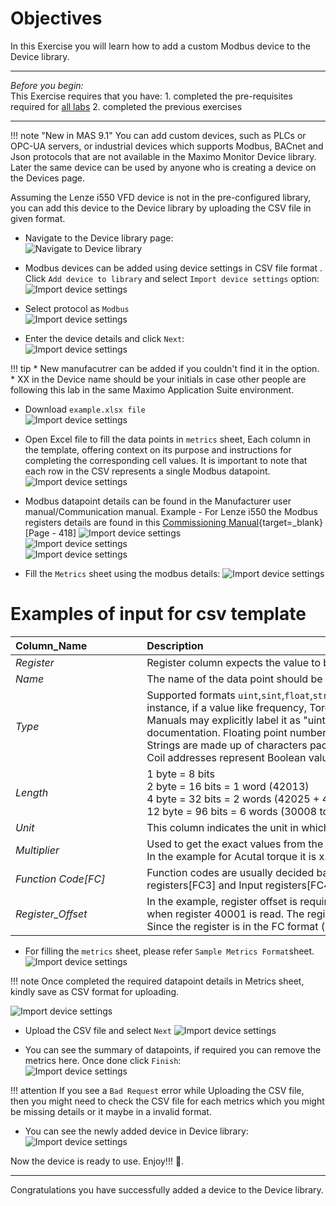 # Objectives
In this Exercise you will learn how to add a custom Modbus device to the Device library.

---
*Before you begin:*  
This Exercise requires that you have:
    1. completed the pre-requisites required for [all labs](prereqs.md)
    2. completed the previous exercises

---

!!! note "New in MAS 9.1"
    You can add custom devices, such as PLCs or OPC-UA servers, or industrial devices which supports Modbus, BACnet and Json protocols that are not available in the Maximo Monitor Device library. Later the same device can be used by anyone who is creating a device on the Devices page. </br>

Assuming the Lenze i550 VFD device is not in the pre-configured library, you can add this device to the Device library by uploading the CSV file in given format.</br>

- Navigate to the Device library page:</br>
![Navigate to Device library](img/device_library_01.png)</br>

- Modbus devices can be added using device settings in CSV file format .</br>
Click `Add device to library` and select `Import device settings` option:</br>
![Import device settings](img/device_library_02.png)</br>

- Select protocol as `Modbus` </br>
![Import device settings](img/device_library_03.png)</br>

- Enter the device details and click `Next`:</br>
![Import device settings](img/device_library_04.png)</br>

!!! tip
    * New manufacutrer can be added if you couldn't find it in the option.
    * XX in the Device name should be your initials in case other people are following this lab in the same Maximo Application Suite environment.

- Download `example.xlsx file`</br>
![Import device settings](img/device_library_05.png)</br>

- Open Excel file to fill the data points in `metrics` sheet, Each column in the template, offering context on its purpose and instructions for completing the corresponding cell values. It is important to note that each row in the CSV represents a single Modbus datapoint.
![Import device settings](img/device_library_06.png)</br>

- Modbus datapoint details can be found in the Manufacturer user manual/Communication manual. Example - For Lenze i550 the Modbus registers details are found in this [Commissioning Manual](https://www.lenze.com/product-information/PCS04-0000-0107-0/?contextType=PcsIdList&activeService=docFinder&documentId=OBJ_DOKU-0000000019-EN-015){target=_blank} [Page - 418]
![Import device settings](img/device_library_07.png)</br>
![Import device settings](img/device_library_08.png)</br>
![Import device settings](img/device_library_09.png)</br>

- Fill the `Metrics` sheet using the modbus details:
![Import device settings](img/device_library_10.png)</br>

# Examples of input for csv template 

| Column_Name&emsp;&emsp;&emsp;&emsp;&emsp;| Description&emsp;&emsp;&emsp;&emsp;&emsp;&emsp;&emsp;&emsp;&emsp;&emsp;&emsp;&emsp;&emsp;&emsp;&emsp;&emsp;&emsp;&emsp;&emsp;&emsp;&emsp;&emsp;&emsp;&emsp;&emsp;&emsp;&emsp;&emsp;&emsp;&emsp;&emsp;&emsp;&emsp;&emsp;&emsp;&emsp;&emsp;&emsp;&emsp;&emsp;&emsp;&emsp;&emsp;&emsp;&emsp;&emsp;&emsp;&emsp;&emsp;&emsp;&emsp;&emsp;&emsp;&emsp;&emsp;&emsp;&emsp;&emsp;&emsp;&emsp;&emsp;&emsp;&emsp;&emsp;&emsp;&emsp;&emsp;&emsp;&emsp;&emsp;&emsp;&emsp;&emsp;&emsp;&emsp;&emsp;&emsp;|
|----------------------------------------------------------------|------------------------------------------------------------------------------------|
| <i>Register</i> | Register column expects the value to be always in decimal (base-10)and not in Hexadecimal. Actual Torque - `42013`|
| <i>Name</i> | The name of the data point should be added in this column. The value will be used in Monitor as the related metric name. `Actual Torque` |
| <i>Type</i>   |Supported formats `uint`,`sint`,`float`,`string` and `bool`. The data type of a datapoint is determined by the physical property it represents and the range of values expected. For instance, if a value like frequency, Torque never goes negative, it's categorized as an unsigned integer (uint).</br> Manuals may explicitly label it as "uint". If the data can include negative values, it's treated as a signed integer (int or sint), and is often directly mentioned in the documentation. Floating point numbers (float) are typically specified as such in the manual and are used for properties requiring decimal precision.</br> Strings are made up of characters packed in 16-bit unsigned integers, and may be referred to as "ascii" or "char" in device documentation.</br> Coil addresses represent Boolean values, storing simple binary data (0 or 1). |
| <i>Length</i>     | 1 byte = 8 bits </br> 2 byte = 16 bits = 1 word (42013) </br> 4 byte = 32 bits = 2 words (42025 + 42026) </br> 12 byte = 96 bits = 6 words (30008 to 30013) |
| <i>Unit</i>     | This column indicates the unit in which the data is reported for a specific datapoint. This is an optional parameter as not all datapoints require a unit. |
| <i>Multiplier</i>     |Used to get the exact values from the raw values </br> In the example for Acutal torque it is x.x % as defined, so the multiplier is `0.1`. Not applicable for float, string, bool data types. |
| <i>Function Code[FC]</i>     |Function codes are usually decided based on the starting number of register number (old Modicon notation). In the example, 4xxxx and 3xxxx registers mean Holding registers[FC3] and Input registers[FC4] respectively. |
| <i>Register_Offset</i>     |In the example, register offset is required the address 0 is used in the frame.</br> when register 40001 is read. The register offset is the amount that needs to be added to the Register address to obtain the real Modbus Decimal address.</br> Since the register is in the FC format (i.e. 42013), we have added -42001 offset. If the register address was 4097, offset would need to be just -1 |


- For filling the `metrics` sheet, please refer `Sample Metrics Format`sheet.
![Import device settings](img/device_library_11.png)</br>

!!! note
    Once completed the required datapoint details in Metrics sheet, kindly save as CSV format for uploading.  </br>

![Import device settings](img/device_library_11_1.png)</br>

- Upload the CSV file and select `Next`
![Import device settings](img/device_library_12.png)</br>

- You can see the summary of datapoints, if required you can remove the metrics here. Once done click `Finish`:</br>
![Import device settings](img/device_library_13.png)</br>

!!! attention
    If you see a `Bad Request` error while Uploading the CSV file, </br>
    then you might need to check the CSV file for each metrics which you might be missing details or it maybe in a invalid format.

- You can see the newly added device in Device library:</br>
![Import device settings](img/device_library_14.png)
 
Now the device is ready to use. Enjoy!!! 🤗.</br>

---
Congratulations you have successfully added a device to the Device library.</br>
